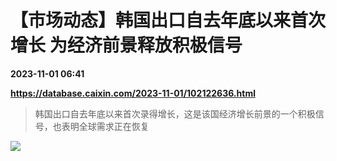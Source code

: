 # 【市场动态】韩国出口自去年底以来首次增长 为经济前景释放积极信号

**2023-11-01 06:41**

**https://database.caixin.com/2023-11-01/102122636.html**

> 韩国出口自去年底以来首次录得增长，这是该国经济增长前景的一个积极信号，也表明全球需求正在恢复

  

[![](https://img.caixin.com/2017-05-09/1494334065875412_840_560.jpg)](https://img.caixin.com//2017-05-09/1494334065875412_480_320.jpg)